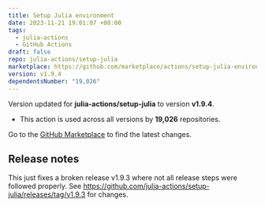 ```yaml
---
title: Setup Julia environment
date: 2023-11-21 19:01:07 +00:00
tags:
  - julia-actions
  - GitHub Actions
draft: false
repo: julia-actions/setup-julia
marketplace: https://github.com/marketplace/actions/setup-julia-environment
version: v1.9.4
dependentsNumber: "19,026"
---
```



Version updated for **julia-actions/setup-julia** to version **v1.9.4**.
- This action is used across all versions by **19,026** repositories.

Go to the [GitHub Marketplace](https://github.com/marketplace/actions/setup-julia-environment) to find the latest changes.

## Release notes

This just fixes a broken release v1.9.3 where not all release steps were followed properly.
See https://github.com/julia-actions/setup-julia/releases/tag/v1.9.3 for changes.
